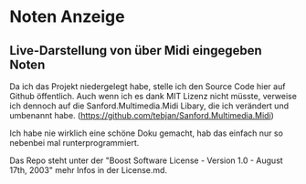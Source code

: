 # Noten Anzeige
## Live-Darstellung von über Midi eingegeben Noten

Da ich das Projekt niedergelegt habe, stelle ich den Source Code hier auf Github öffentlich. 
Auch wenn ich es dank MIT Lizenz nicht müsste, verweise ich dennoch auf die Sanford.Multimedia.Midi Libary, die ich verändert und umbenannt habe. (https://github.com/tebjan/Sanford.Multimedia.Midi)

Ich habe nie wirklich eine schöne Doku gemacht, hab das einfach nur so nebenbei mal runterprogrammiert.

Das Repo steht unter der "Boost Software License - Version 1.0 - August 17th, 2003" mehr Infos in der License.md.
